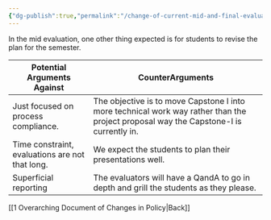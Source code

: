 ```yaml
---
{"dg-publish":true,"permalink":"/change-of-current-mid-and-final-evaluation-to-focus-more-on-progress-report-and-deviations-keeping-the-masterplan-in-mind/"}
---
```


In the mid evaluation, one other thing expected is for students to revise the plan for the semester.

| Potential Arguments Against                     | CounterArguments                                                                                                                      |
| ----------------------------------------------- | ------------------------------------------------------------------------------------------------------------------------------------- |
| Just focused on process compliance.             | The objective is to move Capstone I into more technical work way rather than the project proposal way the Capstone-I is currently in. |
| Time constraint, evaluations are not that long. | We expect the students to plan their presentations well.                                                                              |
| Superficial reporting                           | The evaluators will have a QandA to go in depth and grill the students as they please.                                                |
[[1 Overarching Document of Changes in Policy\|Back]]
